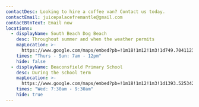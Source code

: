 ```yaml
---
contactDesc: Looking to hire a coffee van? Contact us today.
contactEmail: juicepalacefremantle@gmail.com
contactBtnText: Email now
locations:
  - displayName: South Beach Dog Beach
    desc: Throughout summer and when the weather permits
    mapLocation: >-
      https://www.google.com/maps/embed?pb=!1m18!1m12!1m3!1d749.7041123796434!2d115.7499066081522!3d-32.07095159876862!2m3!1f0!2f0!3f0!3m2!1i1024!2i768!4f13.1!3m3!1m2!1s0x2a32a1ebe529cbcd%3A0xf142228b9a92ac13!2sJuice%20Palace!5e0!3m2!1sen!2sau!4v1726614400344!5m2!1sen!2sau
    times: "Thurs - Sun: 7am - 12pm"
    hide: false
  - displayName: Beaconsfield Primary School
    desc: During the school term
    mapLocation: >-
      https://www.google.com/maps/embed?pb=!1m18!1m12!1m3!1d1393.5253424892921!2d115.75769758963484!3d-32.06818671875444!2m3!1f0!2f0!3f0!3m2!1i1024!2i768!4f13.1!3m3!1m2!1s0x2a32a229bc21de2b%3A0x2a75b8ee67cbe714!2sBeaconsfield%20Primary%20School!5e0!3m2!1sen!2sau!4v1726615974399!5m2!1sen!2sau
    times: "Wed: 7:30am - 9:30am"
    hide: true
---
```

